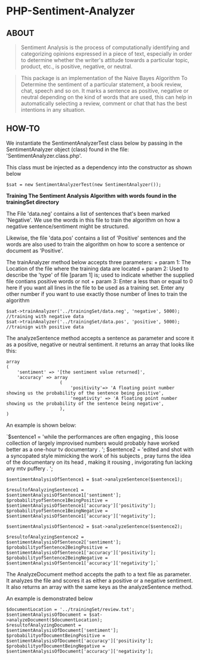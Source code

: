 # PHP-Sentiment-Analyzer

## ABOUT
> Sentiment Analysis is the process of computationally identifying and categorizing opinions expressed in a piece of text, especially in order to determine whether the writer's attitude towards a particular topic, product, etc., is positive, negative, or neutral.

> This package is an implementation of the Naive Bayes Algorithm To Determine the sentiment of a particular statement, a book review, chat, speech and so on. It marks a sentence as positive, negative or neutral depending on the kind of words that are used, this can help in automatically selecting a review, comment or chat that has the best intentions in any situation.


## HOW-TO
We instantiate the SentimentAnalyzerTest class below by passing in the SentimentAnalyzer object (class)
found in the file: 'SentimentAnalyzer.class.php'.

This class must be injected as a dependency into the constructor as shown below
	

	$sat = new SentimentAnalyzerTest(new SentimentAnalyzer());

**Training The Sentiment Analysis Algorithm with words found in the trainingSet directory**

The File 'data.neg' contains a list of sentences that's been marked 'Negative'.
We use the words in this file to train the algorithm on how a negative sentence/sentiment might
be structured.

Likewise, the file 'data.pos' contains a list of 'Positive' sentences and the words are also
used to train the algorithm on how to score a sentence or document as 'Positive'.

The trainAnalyzer method below accepts three parameters:
	+ param 1: The Location of the file where the training data are located
	+ param 2: Used to describe the 'type' of file [param 1] is; used to indicate
			   whether the supplied file contians positive words or not
	+ param 3: Enter a less than or equal to 0 here if you want all lines in the
			   file to be used as a training set. Enter any other number if you want to
			   use exactly those number of lines to train the algorithm

	$sat->trainAnalyzer('../trainingSet/data.neg', 'negative', 5000); //training with negative data
	$sat->trainAnalyzer('../trainingSet/data.pos', 'positive', 5000); //trainign with positive data


The analyzeSentence method accepts a sentence as parameter and score it as a positive, 
negative or neutral sentiment. it returns an array that looks like this:

	array
	(
		'sentiment' => '[the sentiment value returned]',
		'accuracy' => array
						(
							'positivity'=> 'A floating point number showing us the probability of the sentence being positive',
							'negativity' => 'A floating point number showing us the probability of the sentence being negative',
						),
	)

An example is shown below:

`$sentence1 = 'while the performances are often engaging , this loose collection of largely improvised numbers would probably have worked better as a one-hour tv documentary . ';
$sentence2 = 'edited and shot with a syncopated style mimicking the work of his subjects , pray turns the idea of the documentary on its head , making it rousing , invigorating fun lacking any mtv puffery . ';

	$sentimentAnalysisOfSentence1 = $sat->analyzeSentence($sentence1);

	$resultofAnalyzingSentence1 = $sentimentAnalysisOfSentence1['sentiment'];
	$probabilityofSentence1BeingPositive = $sentimentAnalysisOfSentence1['accuracy']['positivity'];
	$probabilityofSentence1BeingNegative = $sentimentAnalysisOfSentence1['accuracy']['negativity'];

	$sentimentAnalysisOfSentence2 = $sat->analyzeSentence($sentence2);

	$resultofAnalyzingSentence2 = $sentimentAnalysisOfSentence2['sentiment'];
	$probabilityofSentence2BeingPositive = $sentimentAnalysisOfSentence1['accuracy']['positivity'];
	$probabilityofSentence2BeingNegative = $sentimentAnalysisOfSentence1['accuracy']['negativity'];`

The AnalyzeDocument method accepts the path to a text file as parameter.
It analyzes the file and scores it as either a positive or a negative sentiment. It also
returns an array with the same keys as the analyzeSentence method.

An example is demonstrated below

	$documentLocation = '../trainingSet/review.txt';
	$sentimentAnalysisOfDocument = $sat->analyzeDocument($documentLocation);
	$resultofAnalyzingDocument = $sentimentAnalysisOfDocument['sentiment'];
	$probabilityofDocumentBeingPositive = $sentimentAnalysisOfDocument['accuracy']['positivity'];
	$probabilityofDocumentBeingNegative = $sentimentAnalysisOfDocument['accuracy']['negativity'];